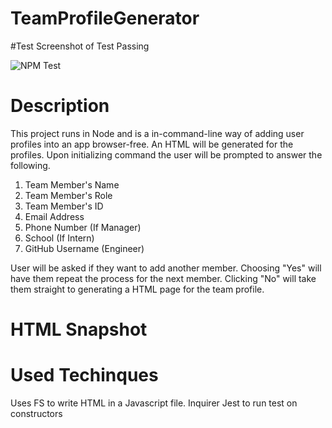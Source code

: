 # TeamProfileGenerator

#Test
Screenshot of Test Passing

![NPM Test](https://user-images.githubusercontent.com/64857091/88410712-b5675480-cda4-11ea-8d10-7f8a5f7105f7.jpg)

# Description

This project runs in Node and is a in-command-line way of adding user profiles into an app browser-free. An HTML will be generated for the profiles. Upon initializing command the user will be prompted to answer the following.

1. Team Member's Name
2. Team Member's Role
3. Team Member's ID
4. Email Address
5. Phone Number (If Manager)
6. School (If Intern)
7. GitHub Username (Engineer)

User will be asked if they want to add another member. Choosing "Yes" will have them repeat the process for the next member. Clicking "No" will take them straight to generating a HTML page for the team profile.

# HTML Snapshot

# Used Techinques

Uses FS to write HTML in a Javascript file.
Inquirer
Jest to run test on constructors

